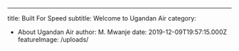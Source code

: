 ---
title: Built For Speed
subtitle: Welcome to Ugandan Air
category:
  - About Ugandan Air
author: M. Mwanje
date: 2019-12-09T19:57:15.000Z
featureImage: /uploads/
